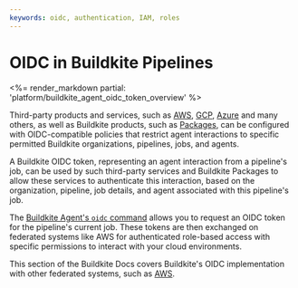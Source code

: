 ```yaml
---
keywords: oidc, authentication, IAM, roles
---
```


# OIDC in Buildkite Pipelines

<%= render_markdown partial: 'platform/buildkite_agent_oidc_token_overview' %>

Third-party products and services, such as [AWS](https://aws.amazon.com/), [GCP](https://cloud.google.com/), [Azure](https://azure.microsoft.com/) and many others, as well as Buildkite products, such as [Packages](/docs/packages/security/oidc), can be configured with OIDC-compatible policies that restrict agent interactions to specific permitted Buildkite organizations, pipelines, jobs, and agents.

A Buildkite OIDC token, representing an agent interaction from a pipeline's job, can be used by such third-party services and Buildkite Packages to allow these services to authenticate this interaction, based on the organization, pipeline, job details, and agent associated with this pipeline's job.

The [Buildkite Agent's `oidc` command](/docs/agent/v3/cli-oidc) allows you to request an OIDC token for the pipeline's current job. These tokens are then exchanged on federated systems like AWS for authenticated role-based access with specific permissions to interact with your cloud environments.

This section of the Buildkite Docs covers Buildkite's OIDC implementation with other federated systems, such as [AWS](/docs/pipelines/security/oidc/aws).
